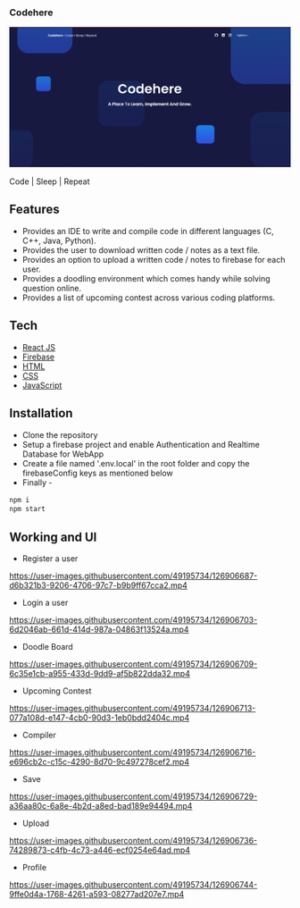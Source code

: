 ### __Codehere__
![Home Screen](https://github.com/zain2201/codehere/blob/main/Themes/Home.png)

Code | Sleep | Repeat

## Features

- Provides an IDE to write and compile code in different languages (C, C++, Java, Python).
- Provides the user to download written code / notes as a text file.
- Provides an option to upload a written code / notes to firebase for each user.
- Provides a doodling environment which comes handy while solving question online.
- Provides a list of upcoming contest across various coding platforms.



## Tech
- [React JS](https://reactjs.org/)
- [Firebase](https://firebase.google.com/)
- [HTML](https://www.google.com/search?q=html&oq=html&aqs=edge..69i57j0i273l2j0i433j69i60l3.652j0j1&sourceid=chrome&ie=UTF-8)
- [CSS](https://www.google.com/search?q=css&sxsrf=ALeKk00nelhF1vbDYt4jatW38jlwOyN5fg%3A1627226922332&ei=KoP9YMjsE9nB3LUP-KuU6As&oq=css&gs_lcp=Cgdnd3Mtd2l6EAMyBAgjECcyBwgAELEDEEMyBAgAEEMyBAgAEEMyBAgAEEMyBAgAEEMyBAgAEEMyBwgAEEMQiwMyBwgAEEMQiwMyBwgAEEMQiwM6CwgAELEDEIMBEIsDOggIABCxAxCDAUoECEEYAFCD3AFY7N0BYP7eAWgAcAJ4AIABlgGIAaoDkgEDMC4zmAEAoAEBqgEHZ3dzLXdpergBA8ABAQ&sclient=gws-wiz&ved=0ahUKEwjIqbLVxP7xAhXZILcAHfgVBb0Q4dUDCA8&uact=5)
- [JavaScript](https://www.javascript.com/)


## Installation

- Clone the repository
- Setup a firebase project and enable Authentication and Realtime Database for WebApp
- Create a file named '.env.local' in the root folder and copy the firebaseConfig keys as mentioned below
- Finally  -
```sh
npm i
npm start
```

## Working and UI

- Register a user


https://user-images.githubusercontent.com/49195734/126906687-d6b321b3-9206-4706-97c7-b9b9ff67cca2.mp4



- Login a user


https://user-images.githubusercontent.com/49195734/126906703-6d2046ab-661d-414d-987a-04863f13524a.mp4



- Doodle Board


https://user-images.githubusercontent.com/49195734/126906709-6c35e1cb-a955-433d-9dd9-af5b822dda32.mp4



- Upcoming Contest


https://user-images.githubusercontent.com/49195734/126906713-077a108d-e147-4cb0-90d3-1eb0bdd2404c.mp4



- Compiler


https://user-images.githubusercontent.com/49195734/126906716-e696cb2c-c15c-4290-8d70-9c497278cef2.mp4



- Save


https://user-images.githubusercontent.com/49195734/126906729-a36aa80c-6a8e-4b2d-a8ed-bad189e94494.mp4



- Upload


https://user-images.githubusercontent.com/49195734/126906736-74289873-c4fb-4c73-a446-ecf0254e64ad.mp4



- Profile


https://user-images.githubusercontent.com/49195734/126906744-9ffe0d4a-1768-4261-a593-08277ad207e7.mp4

